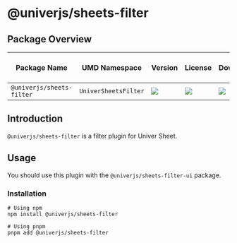 # @univerjs/sheets-filter

## Package Overview

| Package Name | UMD Namespace | Version | License | Downloads | Contains CSS | Contains i18n locales |
| --- | --- | --- | --- | --- | :---: | :---: |
| `@univerjs/sheets-filter` | `UniverSheetsFilter` | [![][npm-version-shield]][npm-version-link] | ![][npm-license-shield] | ![][npm-downloads-shield] | ❌ | ❌ |

## Introduction

`@univerjs/sheets-filter` is a filter plugin for Univer Sheet.

## Usage

You should use this plugin with the `@univerjs/sheets-filter-ui` package.

### Installation

```shell
# Using npm
npm install @univerjs/sheets-filter

# Using pnpm
pnpm add @univerjs/sheets-filter
```

<!-- Links -->
[npm-version-shield]: https://img.shields.io/npm/v/@univerjs/sheets-filter?style=flat-square
[npm-version-link]: https://npmjs.com/package/@univerjs/sheets-filter
[npm-license-shield]: https://img.shields.io/npm/l/@univerjs/sheets-filter?style=flat-square
[npm-downloads-shield]: https://img.shields.io/npm/dm/@univerjs/sheets-filter?style=flat-square
